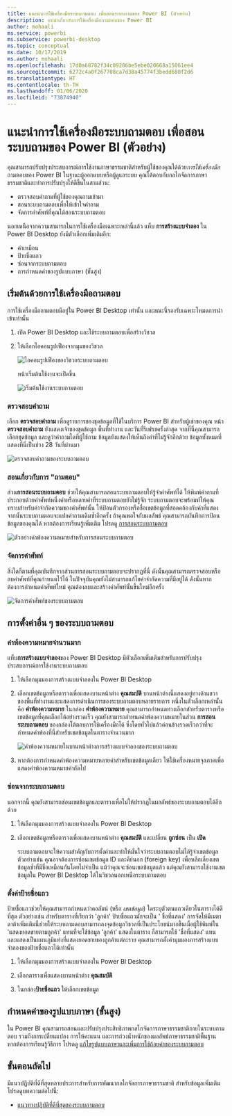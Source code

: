 ```yaml
---
title: แนะนำการใช้เครื่องมือระบบถามตอบ เพื่อสอนระบบถามของ Power BI (ตัวอย่าง)
description: บทนำเกี่ยวกับการใช้เครื่องมือถามตอบของ Power BI
author: mohaali
ms.service: powerbi
ms.subservice: powerbi-desktop
ms.topic: conceptual
ms.date: 10/17/2019
ms.author: mohaali
ms.openlocfilehash: 17d0a68782f34c09286be5ebe020668a15061ee4
ms.sourcegitcommit: 6272c4a0f267708ca7d38a45774f3bedd680f2d6
ms.translationtype: HT
ms.contentlocale: th-TH
ms.lasthandoff: 01/06/2020
ms.locfileid: "73874940"
---
```

# <a name="intro-to-qa-tooling-to-train-power-bi-qa-preview"></a>แนะนำการใช้เครื่องมือระบบถามตอบ เพื่อสอนระบบถามของ Power BI (ตัวอย่าง)

คุณสามารถปรับปรุงประสบการณ์การใช้งานภาษาธรรมชาติสำหรับผู้ใช้ของคุณได้ด้วย*การใช้เครื่องมือ*ถามตอบของ Power BI ในฐานะผู้ออกแบบหรือผู้ดูแลระบบ คุณโต้ตอบกับกลไกจัดการภาษาธรรมชาติและทำการปรับปรุงให้ดีขึ้นในสามส่วน: 

- ตรวจสอบคำถามที่ผู้ใช้ของคุณถามเข้ามา
- สอนระบบถามตอบเพื่อให้เข้าใจคำถาม
- จัดการคำศัพท์ที่คุณได้สอนระบบถามตอบ

นอกเหนือจากความสามารถในการใช้เครื่องมือเฉพาะเหล่านี้แล้ว แท็บ **การสร้างแบบจำลอง** ใน Power BI Desktop ยังมีตัวเลือกเพิ่มเติมอีก:  

- คำเหมือน
- ป้ายชื่อแถว
- ซ่อนจากระบบถามตอบ
- การกำหนดค่าของรูปแบบภาษา (ขั้นสูง)

## <a name="get-started-with-qa-tooling"></a>เริ่มต้นด้วยการใช้เครื่องมือถามตอบ

การใช้เครื่องมือถามตอบมีอยู่ใน Power BI Desktop เท่านั้น และขณะนี้รองรับเฉพาะโหมดการนำเข้าเท่านั้น

1. เปิด Power BI Desktop และใช้ระบบถามตอบเพื่อสร้างวิชวล 
2. ให้เลือกไอคอนรูปเฟืองจากมุมของวิชวล 

    ![ไอคอนรูปเฟืองของวิชวลระบบถามตอบ](media/qna-visual-gear.png)

    หน้าเริ่มต้นใช้งานจะเปิดขึ้น  

    ![เริ่มต้นใช้งานระบบถามตอบ](media/qna-tooling-dialog.png)

### <a name="review-questions"></a>ตรวจสอบคำถาม

เลือก **ตรวจสอบคำถาม** เพื่อดูรายการของชุดข้อมูลที่ใช้ในบริการ Power BI สำหรับผู้เช่าของคุณ หน้า **ตรวจสอบคำถาม** ยังแสดงเจ้าของชุดข้อมูล พื้นที่ทำงาน และวันที่รีเฟรชครั้งล่าสุด จากที่นี่คุณสามารถเลือกชุดข้อมูล และดูว่าคำถามใดที่ผู้ใช้ถาม ข้อมูลยังแสดงให้เห็นถึงคำที่ไม่รู้จักอีกด้วย ข้อมูลทั้งหมดที่แสดงที่นี่เป็นช่วง 28 วันที่ผ่านมา

![ตรวจสอบคำถามของระบบถามตอบ](media/qna-tooling-review-questions.png)

### <a name="teach-qa"></a>สอนเกี่ยวกับการ "ถามตอบ"

ส่วน**การสอนระบบถามตอบ** ช่วยให้คุณสามารถสอนระบบถามตอบให้รู้จำคำศัพท์ได้ ให้พิมพ์คำถามที่ประกอบด้วยคำศัพท์หนึ่งคำหรือหลายคำที่ระบบถามตอบยังไม่รู้จัก ระบบถามตอบจะพร้อมท์ให้คุณทราบสำหรับคำจำกัดความของคำศัพท์นั้น ให้ป้อนตัวกรองหรือชื่อเขตข้อมูลที่สอดคล้องกับคำที่แสดง จากนั้นระบบถามตอบจะแปลคำถามเดิมซ้ำอีกครั้ง ถ้าคุณพอใจกับผลลัพธ์ คุณสามารถบันทึกการป้อนข้อมูลของคุณได้ หากต้องการเรียนรู้เพิ่มเติม โปรดดู [การสอนระบบถามตอบ](q-and-a-tooling-teach-q-and-a.md)

![ตัวอย่างคำพ้องความหมายสำหรับการสอนระบบถามตอบ](media/qna-tooling-teach-fixpreview.png)

### <a name="manage-terms"></a>จัดการคำศัพท์

สิ่งใดก็ตามที่คุณบันทึกจากส่วนการสอนระบบถามตอบจะปรากฏที่นี่ ดังนั้นคุณสามารถตรวจสอบหรือลบคำศัพท์ที่คุณกำหนดไว้ได้ ในปัจจุบันคุณยังไม่สามารถแก้ไขคำจำกัดความที่มีอยู่ได้ ดังนั้นหากต้องการกำหนดคำศัพท์ใหม่ คุณต้องลบและสร้างคำศัพท์นั้นขึ้นใหม่อีกครั้ง

![จัดการคำศัพท์ของระบบถามตอบ](media/qna-manage-terms.png)

## <a name="other-qa-settings"></a>การตั้งค่าอื่น ๆ ของระบบถามตอบ

### <a name="bulk-synonyms"></a>คำพ้องความหมายจำนวนมาก

แท็บ**การสร้างแบบจำลอง**ของ Power BI Desktop มีตัวเลือกเพิ่มเติมสำหรับการปรับปรุงประสบการณ์การใช้งานระบบถามตอบ 

1. ให้เลือกมุมมองการสร้างแบบจำลองใน Power BI Desktop

2. เลือกเขตข้อมูลหรือตารางเพื่อแสดงบานหน้าต่าง **คุณสมบัติ**  บานหน้าต่างนี้แสดงอยู่ทางด้านขวาของพื้นที่ทำงานและแสดงการดำเนินการของระบบถามตอบหลายรายการ หนึ่งในตัวเลือกเหล่านั้นคือ **คำพ้องความหมาย** ในกล่อง **คำพ้องความหมาย** คุณสามารถกำหนดทางเลือกสำหรับตารางหรือเขตข้อมูลที่คุณเลือกได้อย่างรวดเร็ว คุณยังสามารถกำหนดคำพ้องความหมายในส่วน **การสอนระบบถามตอบ** ของกล่องโต้ตอบการใช้เครื่องมือได้ ซึ่งโดยทั่วไปแล้วค่อนข้างรวดเร็วกว่าที่จะกำหนดคำพ้องที่นี่สำหรับเขตข้อมูลในตารางจำนวนมาก

    ![คำพ้องความหมายในบานหน้าต่างการสร้างแบบจำลองของระบบถามตอบ](media/qna-modelling-pane-synonyms.png)

3. หากต้องการกำหนดคำพ้องความหมายหลายคำสำหรับเขตข้อมูลเดียว ให้ใช้เครื่องหมายจุลภาคเพื่อแสดงคำพ้องความหมายคำถัดไป

### <a name="hide-from-qa"></a>ซ่อนจากระบบถามตอบ

นอกจากนี้ คุณยังสามารถซ่อนเขตข้อมูลและตารางเพื่อไม่ให้ปรากฏในผลลัพธ์ของระบบถามตอบได้อีกด้วย 

1. ให้เลือกมุมมองการสร้างแบบจำลองใน Power BI Desktop

2. เลือกเขตข้อมูลหรือตารางเพื่อแสดงบานหน้าต่าง **คุณสมบัติ** และเปลี่ยน **ถูกซ่อน** เป็น **เปิด**

    ระบบถามตอบจะให้ความสำคัญกับการตั้งค่าและทำให้มั่นใจว่าระบบถามตอบไม่ได้รู้จำเขตข้อมูล ตัวอย่างเช่น คุณอาจต้องการซ่อนเขตข้อมูล ID และคีย์นอก (foreign key) เพื่อหลีกเลี่ยงเขตข้อมูลซ้ำที่มีชื่อเหมือนกันโดยไม่จำเป็น แม้ว่าคุณจะซ่อนเขตข้อมูลแล้ว แต่คุณยังสามารถใช้งานเขตข้อมูลใน Power BI Desktop ได้ในวิชวลนอกเหนือระบบถามตอบ

### <a name="set-a-row-label"></a>ตั้งค่าป้ายชื่อแถว

ป้ายชื่อแถวช่วยให้คุณสามารถกำหนดว่าคอลัมน์ (หรือ *เขตข้อมูล*) ใดระบุตัวตนแถวเดียวในตารางได้ดีที่สุด ตัวอย่างเช่น สำหรับตารางที่เรียกว่า 'ลูกค้า' ป้ายชื่อแถวมักจะเป็น ' ชื่อที่แสดง' การจัดให้มีเมตาดาต้าเพิ่มเติมนี้ช่วยให้ระบบถามตอบสามารถลงจุดข้อมูลวิชวลที่เป็นประโยชน์มากขึ้นเมื่อผู้ใช้พิมพ์ใน 'แสดงยอดขายตามลูกค้า' แทนที่จะใช้ข้อมูล 'ลูกค้า' แสดงในตาราง ก็สามารถใช้ 'ชื่อที่แสดง' แทน และแสดงเป็นแผนภูมิแท่งที่แสดงยอดขายของลูกค้าแต่ละราย คุณสามารถตั้งค่ามุมมองการสร้างแบบจำลองของป้ายชื่อแถวได้เท่านั้น 

1. ให้เลือกมุมมองการสร้างแบบจำลองใน Power BI Desktop

2. เลือกตารางเพื่อแสดงบานหน้าต่าง **คุณสมบัติ**

3. ในกล่อง**ป้ายชื่อแถว** ให้เลือกเขตข้อมูล

## <a name="configure-the-linguistic-schema-advanced"></a>กำหนดค่าของรูปแบบภาษา (ขั้นสูง)

ใน Power BI คุณสามารถสอนและปรับปรุงประสิทธิภาพกลไกจัดการภาษาธรรมชาติภายในระบบถามตอบ รวมถึงการเปลี่ยนแปลง การให้คะแนน และการถ่วงน้ำหนักของผลลัพธ์ภาษาธรรมชาติพื้นฐาน หากต้องการเรียนรู้วิธีการ โปรดดู [แก้ไขรูปแบบภาษาและเพิ่มการใช้ถ้อยคำของระบบถามตอบ](q-and-a-tooling-advanced.md)

## <a name="next-steps"></a>ขั้นตอนถัดไป

มีแนวปฏิบัติที่ดีที่สุดหลายประการสำหรับการพัฒนากลไกจัดการภาษาธรรมชาติ สำหรับข้อมูลเพิ่มเติม โปรดดูบทความต่อไปนี้:

* [แนวทางปฏิบัติที่ดีที่สุดของระบบถามตอบ](q-and-a-best-practices.md)
